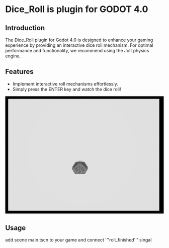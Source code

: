 # Dice_Roll is plugin for GODOT 4.0

## Introduction
The Dice_Roll plugin for Godot 4.0 is designed to enhance your gaming experience by providing an interactive dice roll mechanism. For optimal performance and functionality, we recommend using the Jolt physics engine.

## Features
- Implement interactive roll mechanisms effortlessly.
- Simply press the ENTER key and watch the dice roll!

![error](./Screenshot.png)

## Usage
add scene main.tscn to your game and connect '''roll_finished''' singal
